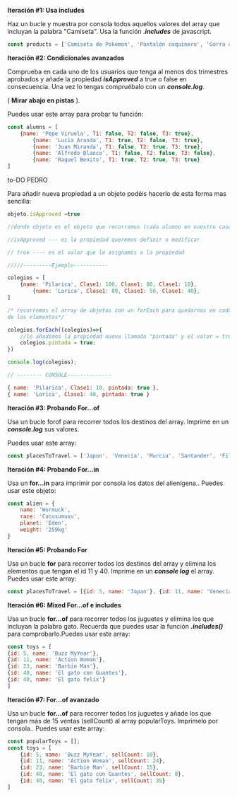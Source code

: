 **Iteración #1: Usa includes**

Haz un bucle y muestra por consola todos aquellos valores del array que incluyan la palabra "Camiseta". Usa la función .***includes*** de javascript.

```jsx
const products = ['Camiseta de Pokemon', 'Pantalón coquinero', 'Gorra de gansta', 'Camiseta de Basket', 'Cinrurón de Orión', 'AC/DC Camiseta']
```

**Iteración #2: Condicionales avanzados**

Comprueba en cada uno de los usuarios que tenga al menos dos trimestres aprobados y añade la propiedad ***isApproved*** a true o false en consecuencia. Una vez lo tengas compruébalo con un ***console.log***. 

( **Mirar abajo en pistas** ).

Puedes usar este array para probar tu función:

```jsx
const alumns = [
    {name: 'Pepe Viruela', T1: false, T2: false, T3: true}, 
		{name: 'Lucia Aranda', T1: true, T2: false, T3: true},
		{name: 'Juan Miranda', T1: false, T2: true, T3: true},
		{name: 'Alfredo Blanco', T1: false, T2: false, T3: false},
		{name: 'Raquel Benito', T1: true, T2: true, T3: true}
]
```

to-DO PEDRO 

Para añadir nueva propiedad a un objeto podéis hacerlo de esta forma mas sencilla:

```jsx
objeto.isApproved =true

//donde objeto es el objeto que recorremos (cada alumno en nuestro caso)

//isApproved --- es la propiedad queremos definir o modificar 

// true ---- es el valor que le asignamos a la propiedad 

/////---------Ejemplo-----------

colegios = [
    {name: 'Pilarica', Clase1: 100, Clase1: 80, Clase1: 10}, 
		{name: 'Lorica', Clase1: 89, Clase1: 50, Clase1: 40},	
]

/* recorremos el array de objetos con un forEach para quedarnos en cada uno
de los elementos*/

colegios.forEach((colegios)=>{
	//le añadimos la propiedad nueva llamada "pintada" y el valor = true
	colegios.pintada = true;
})

console.log(colegios);

// -------- CONSOLE--------------

{ name: 'Pilarica', Clase1: 10, pintada: true },
{ name: 'Lorica', Clase1: 40, pintada: true }

```

**Iteración #3: Probando For...of**

Usa un bucle forof para recorrer todos los destinos del array. Imprime en un ***console.log*** sus valores.

Puedes usar este array:

```jsx
const placesToTravel = ['Japon', 'Venecia', 'Murcia', 'Santander', 'Filipinas', 'Madagascar']
```

**Iteración #4: Probando For...in**

Usa un **for...in** para imprimir por consola los datos del alienígena.. Puedes usar este objeto:

```jsx
const alien = {
    name: 'Wormuck',
    race: 'Cucusumusu',
    planet: 'Eden',
    weight: '259kg'
}
```

**Iteración #5: Probando For**

Usa un bucle **for** para recorrer todos los destinos del array y elimina los elementos que tengan el id 11 y 40. Imprime en un ***console log*** el array. Puedes usar este array:

```jsx
const placesToTravel = [{id: 5, name: 'Japan'}, {id: 11, name: 'Venecia'}, {id: 23, name: 'Murcia'}, {id: 40, name: 'Santander'}, {id: 44, name: 'Filipinas'}, {id: 59, name: 'Madagascar'}]
```

**Iteración #6: Mixed For...of e includes**

Usa un bucle **for...of** para recorrer todos los juguetes y elimina los que incluyan la palabra gato. Recuerda que puedes usar la función ***.includes()*** para comprobarlo.Puedes usar este array:

```jsx
const toys = [
{id: 5, name: 'Buzz MyYear'}, 
{id: 11, name: 'Action Woman'}, 
{id: 23, name: 'Barbie Man'}, 
{id: 40, name: 'El gato con Guantes'},
{id: 40, name: 'El gato felix'}
]
```

**Iteración #7: For...of avanzado**

Usa un bucle **for...of** para recorrer todos los juguetes y añade los que tengan más de 15 ventas (sellCount) al array popularToys. Imprimelo por consola.. Puedes usar este array:

```jsx
const popularToys = [];
const toys = [
	{id: 5, name: 'Buzz MyYear', sellCount: 10}, 
	{id: 11, name: 'Action Woman', sellCount: 24}, 
	{id: 23, name: 'Barbie Man', sellCount: 15}, 
	{id: 40, name: 'El gato con Guantes', sellCount: 8},
	{id: 40, name: 'El gato felix', sellCount: 35}
]
```
